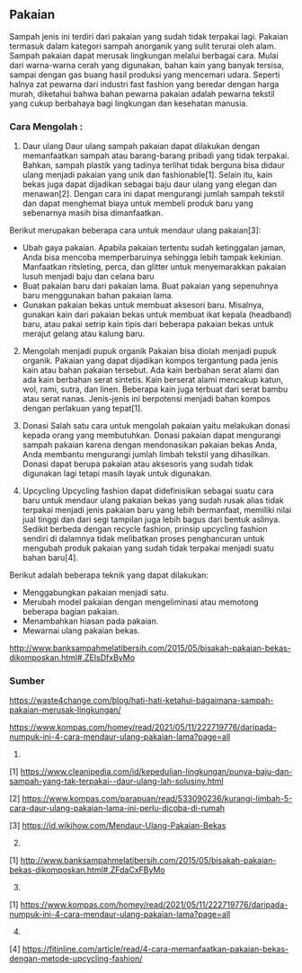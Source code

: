 ## Pakaian
Sampah jenis ini terdiri dari pakaian yang sudah tidak terpakai lagi. Pakaian termasuk dalam kategori sampah anorganik yang sulit terurai oleh alam. Sampah pakaian dapat merusak lingkungan melalui berbagai cara. Mulai dari warna-warna cerah yang digunakan, bahan kain yang banyak tersisa, sampai dengan gas buang hasil produksi yang mencemari udara.  Seperti halnya zat pewarna dari industri fast fashion yang beredar dengan harga murah, diketahui bahwa bahan pewarna pakaian adalah pewarna tekstil yang cukup berbahaya bagi lingkungan dan kesehatan manusia. 

### Cara Mengolah :
1. Daur ulang
Daur ulang sampah pakaian dapat dilakukan dengan memanfaatkan sampah atau barang-barang pribadi yang tidak terpakai. Bahkan, sampah plastik yang tadinya terlihat tidak berguna bisa didaur ulang menjadi pakaian yang unik dan fashionable[1]. Selain itu, kain bekas juga dapat dijadikan sebagai baju daur ulang yang elegan dan menawan[2]. Dengan cara ini dapat mengurangi jumlah sampah tekstil dan dapat menghemat biaya untuk membeli produk baru yang sebenarnya masih bisa dimanfaatkan. 

Berikut merupakan beberapa cara untuk mendaur ulang pakaian[3]:
- Ubah gaya pakaian. Apabila pakaian tertentu sudah ketinggalan jaman, Anda bisa mencoba memperbaruinya sehingga lebih tampak kekinian. Manfaatkan ritsleting, perca, dan glitter untuk menyemarakkan pakaian lusuh menjadi baju dan celana baru
- Buat pakaian baru dari pakaian lama. Buat pakaian yang sepenuhnya baru menggunakan bahan pakaian lama.
- Gunakan pakaian bekas untuk membuat aksesori baru. Misalnya, gunakan kain dari pakaian bekas untuk membuat ikat kepala (headband) baru, atau pakai setrip kain tipis dari beberapa pakaian bekas untuk merajut gelang atau kalung baru.

2. Mengolah menjadi pupuk organik
Pakaian bisa diolah menjadi pupuk organik. Pakaian yang dapat dijadikan kompos tergantung pada jenis kain atau bahan pakaian tersebut. Ada kain berbahan serat alami dan ada kain berbahan serat sintetis. Kain berserat alami mencakup katun, wol, rami, sutra, dan linen. Beberapa kain juga terbuat dari serat bambu atau serat nanas. Jenis-jenis ini berpotensi menjadi bahan kompos dengan perlakuan yang tepat[1]. 

<!-- 3. Reuse
Reuse pada baju bekas artinya adalah mencari cara baru untuk menggunakan kembali baju yang sudah tidak terpakai daripada membuangnya ke tempat sampah. Beberapa cara untuk reuse baju bekas tersebut antara lain adalah mendonasikan atau menjual baju bekas yang masih dalam kondisi baik, mengubah baju bekas menjadi sesuatu yang baru seperti tas atau bantalan, mempertukarkan baju bekas dengan teman atau keluarga, menciptakan produk baru dari bahannya seperti selimut atau karpet, atau menggunakan baju bekas sebagai lap atau pengelap. Dengan melakukan reuse pada baju bekas, kita dapat membantu mengurangi jumlah sampah baju yang dihasilkan dan memberikan baju bekas kita penggunaan yang baru. -->

3. Donasi
Salah satu cara untuk mengolah pakaian yaitu melakukan donasi kepada orang yang membutuhkan. Donasi pakaian dapat mengurangi sampah pakaian karena dengan mendonasikan pakaian bekas Anda, Anda membantu mengurangi jumlah limbah tekstil yang dihasilkan. Donasi dapat berupa pakaian atau aksesoris yang sudah tidak digunakan lagi tetapi masih layak untuk digunakan.

4. Upcycling
Upcycling fashion dapat didefinisikan sebagai suatu cara baru untuk mendaur ulang pakaian bekas yang sudah rusak alias tidak terpakai menjadi jenis pakaian baru yang lebih bermanfaat, memiliki nilai jual tinggi dan dari segi tampilan juga lebih bagus dari bentuk aslinya. Sedikit berbeda dengan recycle fashion, prinsip upcycling fashion sendiri di dalamnya tidak melibatkan proses penghancuran untuk mengubah produk pakaian yang sudah tidak terpakai menjadi suatu bahan baru[4].

Berikut adalah beberapa teknik yang dapat dilakukan:
- Menggabungkan pakaian menjadi satu.
- Merubah model pakaian dengan mengeliminasi atau memotong beberapa bagian pakaian.
- Menambahkan hiasan pada pakaian.
- Mewarnai ulang pakaian bekas.

http://www.banksampahmelatibersih.com/2015/05/bisakah-pakaian-bekas-dikomposkan.html#.ZEIsDfxByMo

### Sumber
https://waste4change.com/blog/hati-hati-ketahui-bagaimana-sampah-pakaian-merusak-lingkungan/

https://www.kompas.com/homey/read/2021/05/11/222719776/daripada-numpuk-ini-4-cara-mendaur-ulang-pakaian-lama?page=all

1. 
[1] https://www.cleanipedia.com/id/kepedulian-lingkungan/punya-baju-dan-sampah-yang-tak-terpakai--daur-ulang-lah-solusiny.html

[2] https://www.kompas.com/parapuan/read/533090236/kurangi-limbah-5-cara-daur-ulang-pakaian-lama-ini-perlu-dicoba-di-rumah

[3] https://id.wikihow.com/Mendaur-Ulang-Pakaian-Bekas

2.
[1] http://www.banksampahmelatibersih.com/2015/05/bisakah-pakaian-bekas-dikomposkan.html#.ZFdaCxFByMo

3.
[1] https://www.kompas.com/homey/read/2021/05/11/222719776/daripada-numpuk-ini-4-cara-mendaur-ulang-pakaian-lama?page=all

4.
[4] https://fitinline.com/article/read/4-cara-memanfaatkan-pakaian-bekas-dengan-metode-upcycling-fashion/